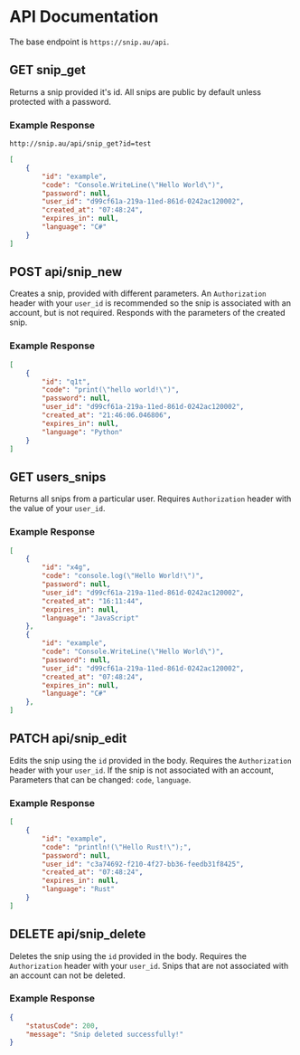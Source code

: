 # API Documentation

The base endpoint is `https://snip.au/api`.

## **GET** snip_get
Returns a snip provided it's id. All snips are public by default unless protected with a password.

### **Example Response**
`http://snip.au/api/snip_get?id=test`
```json
[
    {
        "id": "example",
        "code": "Console.WriteLine(\"Hello World\")",
        "password": null,
        "user_id": "d99cf61a-219a-11ed-861d-0242ac120002",
        "created_at": "07:48:24",
        "expires_in": null,
        "language": "C#"
    }
]
```


## **POST** api/snip_new
Creates a snip, provided with different parameters. An `Authorization` header with your `user_id` is recommended so the snip is associated with an account, but is not required. Responds with the parameters of the created snip.

### **Example Response**
```json
[
    {
        "id": "q1t",
        "code": "print(\"hello world!\")",
        "password": null,
        "user_id": "d99cf61a-219a-11ed-861d-0242ac120002",
        "created_at": "21:46:06.046806",
        "expires_in": null,
        "language": "Python"
    }
]
```
## **GET** users_snips
Returns all snips from a particular user. Requires `Authorization` header with the value of your `user_id`.

### **Example Response**
```json
[
    {
        "id": "x4g",
        "code": "console.log(\"Hello World!\")",
        "password": null,
        "user_id": "d99cf61a-219a-11ed-861d-0242ac120002",
        "created_at": "16:11:44",
        "expires_in": null,
        "language": "JavaScript"
    },
    {
        "id": "example",
        "code": "Console.WriteLine(\"Hello World\")",
        "password": null,
        "user_id": "d99cf61a-219a-11ed-861d-0242ac120002",
        "created_at": "07:48:24",
        "expires_in": null,
        "language": "C#"
    },
]
```
## **PATCH** api/snip_edit
Edits the snip using the `id` provided in the body. Requires the `Authorization` header with your `user_id`. If the snip is not associated with an account,  Parameters that can be changed: `code`, `language`. 

### **Example Response**
```json
[
    {
        "id": "example",
        "code": "println!(\"Hello Rust!\");",
        "password": null,
        "user_id": "c3a74692-f210-4f27-bb36-feedb31f8425",
        "created_at": "07:48:24",
        "expires_in": null,
        "language": "Rust"
    }
]
```
## **DELETE** api/snip_delete
Deletes the snip using the `id` provided in the body. Requires the `Authorization` header with your `user_id`. Snips that are not associated with an account can not be deleted.

### **Example Response**
```json
{
    "statusCode": 200,
    "message": "Snip deleted successfully!"
}
```